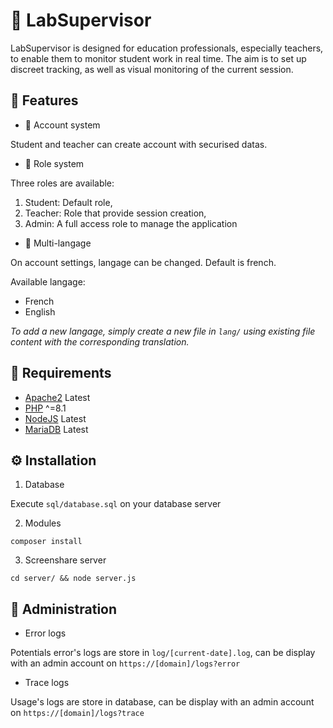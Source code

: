 # 👀 LabSupervisor

LabSupervisor is designed for education professionals, especially teachers, to enable them to monitor student work in real time. The aim is to set up discreet tracking, as well as visual monitoring of the current session.

## 👾 Features

- 🙂 Account system

Student and teacher can create account with securised datas.

- 👤 Role system

Three roles are available:

1. Student: Default role,
2. Teacher: Role that provide session creation,
3. Admin: A full access role to manage the application

- 🔗 Multi-langage

On account settings, langage can be changed. Default is french.

Available langage:

- French
- English

*To add a new langage, simply create a new file in `lang/` using existing file content with the corresponding translation.*

## 🤔 Requirements

- [Apache2](https://httpd.apache.org/) Latest
- [PHP](https://www.php.net/) ^=8.1
- [NodeJS](https://nodejs.org/) Latest
- [MariaDB](https://mariadb.org/) Latest

## ⚙️ Installation

1. Database

Execute `sql/database.sql` on your database server

2. Modules

`
composer install
`

3. Screenshare server

`
cd server/ && node server.js
`

## 🚧 Administration

- Error logs

Potentials error's logs are store in `log/[current-date].log`, can be display with an admin account on `https://[domain]/logs?error`

- Trace logs

Usage's logs are store in database, can be display with an admin account on `https://[domain]/logs?trace`
